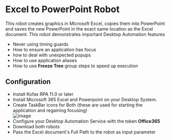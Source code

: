 # Excel to PowerPoint Robot
This robot creates graphics in Microsoft Excel, copies them into PowerPoint and saves the new PowerPoint in the exact same location as the Excel document.
This robot demonstrates important Desktop Automation features
* Never using timing guards
* How to ensure an application has focus
* how to deal with unexpected popups
* How to use application aliases
* How to use **Freeze Tree** group steps to speed up execution
## Configuration
* Install Kofax RPA 11.0 or later
* Install Microsoft 365 Excel and Powerpoint on your Desktop System.
* Create TaskBar icons for Both (these are used for starting the application and regaining focusing)  
![image](https://user-images.githubusercontent.com/47416964/79317853-82d8d080-7f06-11ea-8bd9-10fadf14b798.png)
* Configure your Desktop Automation Service with the token **Office365**
* Download both robots
* Pass the Excel document's Full Path to the robot as input parameter
